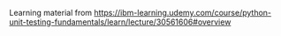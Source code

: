 Learning material from https://ibm-learning.udemy.com/course/python-unit-testing-fundamentals/learn/lecture/30561606#overview
